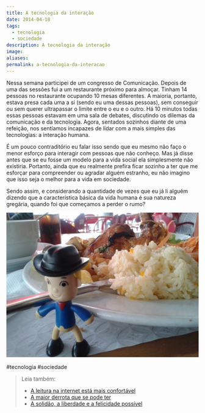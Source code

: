 ```yaml
---
title: A tecnologia da interação
date: 2014-04-18
tags:
  - tecnologia
  - sociedade
description: A tecnologia da interação
image: 
aliases:
permalink: a-tecnologia-da-interacao
---
```

Nessa semana participei de um congresso de Comunicação. Depois de uma das sessões fui a um restaurante próximo para almoçar. Tinham 14 pessoas no restaurante ocupando 10 mesas diferentes. A maioria, portanto, estava presa cada uma a si (sendo eu uma dessas pessoas), sem conseguir ou sem querer ultrapassar o limite entre o eu e o outro. Há 10 minutos todas essas pessoas estavam em uma sala de debates, discutindo os dilemas da comunicação e da tecnologia. Agora, sentados sozinhos diante de uma refeição, nos sentíamos incapazes de lidar com a mais simples das tecnologias: a interação humana.

É um pouco contraditório eu falar isso sendo que eu mesmo não faço o menor esforço para interagir com pessoas que não conheço. Mas já disse antes que se eu fosse um modelo para a vida social ela simplesmente não existiria. Portanto, ainda que eu realmente prefira ficar sozinho a ter que me esforçar para compreender ou agradar alguém estranho, eu não imagino que isso seja o melhor para a vida em sociedade.

Sendo assim, e considerando a quantidade de vezes que eu já li alguém dizendo que a característica básica da vida humana é sua natureza gregária, quando foi que começamos a perder o rumo?

<img src="/assets/img/a-tecnologia-da-interação-medium.jpg">

#tecnologia #sociedade

> Leia também:
> - <a href="/a-leitura-na-internet-esta-mais-confortavel">A leitura na internet está mais confortável</a>
> - <a href="/a-maior-derrota-que-se-pode-ter">A maior derrota que se pode ter</a>
> - <a href="/a-solidao-a-liberdade-e-a-felicidade-possivel">A solidão, a liberdade e a felicidade possível</a>
